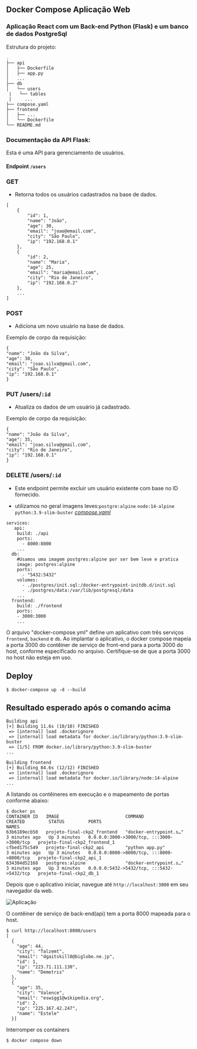 ## Docker Compose Aplicação Web

### Aplicação React com um Back-end Python (Flask) e um banco de dados PostgreSql

Estrutura do projeto:
```
.
├── api
│   ├── Dockerfile
│   ├── app.py
│   ...
├── db
│   └── users
 |   └── tables
 |     ...
├── compose.yaml
├── frontend
│   ├── ...
│   └── Dockerfile
└── README.md
```

### Documentação da API Flask:

Esta é uma API para gerenciamento de usuários.

#### Endpoint `/users`

### GET
- Retorna todos os usuários cadastrados na base de dados.
```
[
    {
        "id": 1,
        "name": "João",
        "age": 30,
        "email": "joao@email.com",
        "city": "São Paulo",
        "ip": "192.168.0.1"
    },
    {
        "id": 2,
        "name": "Maria",
        "age": 25,
        "email": "maria@email.com",
        "city": "Rio de Janeiro",
        "ip": "192.168.0.2"
    },
    ...
]
```

### POST
 - Adiciona um novo usuário na base de dados.

Exemplo de corpo da requisição:
```
{
"name": "João da Silva",
"age": 30,
"email": "joao.silva@gmail.com",
"city": "São Paulo",
"ip": "192.168.0.1"
}
```


### PUT /users/`:id`
 - Atualiza os dados de um usuário já cadastrado.

 Exemplo de corpo da requisição:
```
{
"name": "João da Silva",
"age": 35,
"email": "joao.silva@gmail.com",
"city": "Rio de Janeiro",
"ip": "192.168.0.1"
}
```

### DELETE /users/`:id`

- Este endpoint permite excluir um usuário existente com base no ID fornecido.


- utilizamos no geral imagens leves:`postgre:alpine` `node:14-alpine`  `python:3.9-slim-buster`
[_compose.yaml_](compose.yaml)
```
services:
   api:
    build: ./api
    ports:
      - 8000:8000
    ...
  db:
    #Usamos uma imagem postgres:alpine por ser bem leve e pratica
    image: postgres:alpine
    ports:
      - "5432:5432"
    volumes:
      - ./postgres/init.sql:/docker-entrypoint-initdb.d/init.sql
      - ./postgres/data:/var/lib/postgresql/data
    ...
  frontend:
    build: ./frontend
    ports:
    - 3000:3000
    ...
```
O arquivo "docker-compose.yml" define um aplicativo com três serviços `frontend`, `backend` e `db`.
Ao implantar o aplicativo, o docker compose mapeia a porta 3000 do contêiner de serviço de front-end para a porta 3000 do host, conforme especificado no arquivo.
Certifique-se de que a porta 3000 no host não esteja em uso.


## Deploy

```
$ docker-compose up -d --build

```

## Resultado esperado após o comando acima
```
Building api
[+] Building 11.6s (10/10) FINISHED
 => [internal] load .dockerignore
 => [internal] load metadata for docker.io/library/python:3.9-slim-buster
 => [1/5] FROM docker.io/library/python:3.9-slim-buster
...

Building frontend
[+] Building 84.6s (12/12) FINISHED
 => [internal] load .dockerignore
 => [internal] load metadata for docker.io/library/node:14-alpine
...
```

A listando os contêineres em execução e o mapeamento de portas conforme abaixo:
```
$ docker ps
CONTAINER ID   IMAGE                         COMMAND                  CREATED         STATUS         PORTS                                       NAMES
63b6189ecb50   projeto-final-ckp2_frontend   "docker-entrypoint.s…"   3 minutes ago   Up 3 minutes   0.0.0.0:3000->3000/tcp, :::3000->3000/tcp   projeto-final-ckp2_frontend_1
cfbed175c549   projeto-final-ckp2_api        "python app.py"          3 minutes ago   Up 3 minutes   0.0.0.0:8000->8000/tcp, :::8000->8000/tcp   projeto-final-ckp2_api_1
634304d52168   postgres:alpine               "docker-entrypoint.s…"   3 minutes ago   Up 3 minutes   0.0.0.0:5432->5432/tcp, :::5432->5432/tcp   projeto-final-ckp2_db_1

```

Depois que o aplicativo iniciar, navegue até `http://localhost:3000` em seu navegador da web.

![Aplicação](./output.png)


O contêiner de serviço de back-end(api) tem a porta 8000 mapeada para o host.
```
$ curl http://localhost:8000/users
[
  {
    "age": 44,
    "city": "Talzemt",
    "email": "dgaitskill0@biglobe.ne.jp",
    "id": 1,
    "ip": "223.71.111.130",
    "name": "Demetris"
  },
  {
    "age": 35,
    "city": "Valence",
    "email": "eswigg1@wikipedia.org",
    "id": 2,
    "ip": "225.167.42.247",
    "name": "Estele"
  }]

```

Interromper os containers
```
$ docker compose down

```
